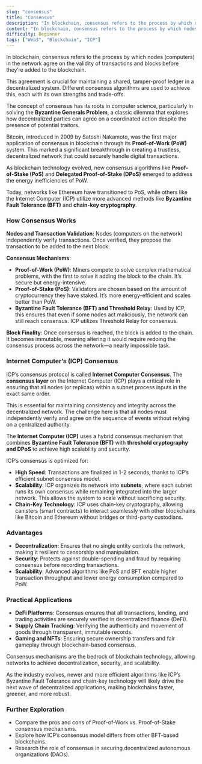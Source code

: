 ```yaml
---
slug: "consensus"
title: "Consensus"
description: "In blockchain, consensus refers to the process by which nodes (computers) in the network agree on the validity of transactions and blocks before they’re added to the blockchain."
content: "In blockchain, consensus refers to the process by which nodes (computers) in the network agree on the validity of transactions and blocks before they’re added to the blockchain."
difficulty: Beginner
tags: ["Web3", "Blockchain", "ICP"]
---
```


In blockchain, consensus refers to the process by which nodes (computers) in the network agree on the validity of transactions and blocks before they’re added to the blockchain.

This agreement is crucial for maintaining a shared, tamper-proof ledger in a decentralized system. Different consensus algorithms are used to achieve this, each with its own strengths and trade-offs.

The concept of consensus has its roots in computer science, particularly in solving the **Byzantine Generals Problem**, a classic dilemma that explores how decentralized parties can agree on a coordinated action despite the presence of potential traitors.

Bitcoin, introduced in 2009 by Satoshi Nakamoto, was the first major application of consensus in blockchain through its **Proof-of-Work (PoW)** system. This marked a significant breakthrough in creating a trustless, decentralized network that could securely handle digital transactions.

As blockchain technology evolved, new consensus algorithms like **Proof-of-Stake (PoS)** and **Delegated Proof-of-Stake (DPoS)** emerged to address the energy inefficiencies of PoW.

Today, networks like Ethereum have transitioned to PoS, while others like the Internet Computer (ICP) utilize more advanced methods like **Byzantine Fault Tolerance (BFT)** and **chain-key cryptography**.

### How Consensus Works

**Nodes and Transaction Validation**: Nodes (computers on the network) independently verify transactions. Once verified, they propose the transaction to be added to the next block.

**Consensus Mechanisms**:

- **Proof-of-Work (PoW)**: Miners compete to solve complex mathematical problems, with the first to solve it adding the block to the chain. It’s secure but energy-intensive.
- **Proof-of-Stake (PoS)**: Validators are chosen based on the amount of cryptocurrency they have staked. It’s more energy-efficient and scales better than PoW.
- **Byzantine Fault Tolerance (BFT) and Threshold Relay**: Used by ICP, this ensures that even if some nodes act maliciously, the network can still reach consensus. ICP utilizes Threshold Relay for consensus.

**Block Finality**: Once consensus is reached, the block is added to the chain. It becomes immutable, meaning altering it would require redoing the consensus process across the network—a nearly impossible task.

### Internet Computer’s (ICP) Consensus

ICP’s consensus protocol is called **Internet Computer Consensus**. The **consensus layer** on the Internet Computer (ICP) plays a critical role in ensuring that all nodes (or replicas) within a subnet process inputs in the exact same order.

This is essential for maintaining consistency and integrity across the decentralized network. The challenge here is that all nodes must independently verify and agree on the sequence of events without relying on a centralized authority.

The **Internet Computer (ICP)** uses a hybrid consensus mechanism that combines **Byzantine Fault Tolerance (BFT)** with **threshold cryptography and DPoS** to achieve high scalability and security.

ICP’s consensus is optimized for:

- **High Speed**: Transactions are finalized in 1-2 seconds, thanks to ICP’s efficient subnet consensus model.
- **Scalability**: ICP organizes its network into **subnets**, where each subnet runs its own consensus while remaining integrated into the larger network. This allows the system to scale without sacrificing security.
- **Chain-Key Technology**: ICP uses chain-key cryptography, allowing canisters (smart contracts) to interact seamlessly with other blockchains like Bitcoin and Ethereum without bridges or third-party custodians.

### Advantages

- **Decentralization**: Ensures that no single entity controls the network, making it resilient to censorship and manipulation.
- **Security**: Protects against double-spending and fraud by requiring consensus before recording transactions.
- **Scalability**: Advanced algorithms like PoS and BFT enable higher transaction throughput and lower energy consumption compared to PoW.

### Practical Applications

- **DeFi Platforms**: Consensus ensures that all transactions, lending, and trading activities are securely verified in decentralized finance (DeFi).
- **Supply Chain Tracking**: Verifying the authenticity and movement of goods through transparent, immutable records.
- **Gaming and NFTs**: Ensuring secure ownership transfers and fair gameplay through blockchain-based consensus.

Consensus mechanisms are the bedrock of blockchain technology, allowing networks to achieve decentralization, security, and scalability.

As the industry evolves, newer and more efficient algorithms like ICP’s Byzantine Fault Tolerance and chain-key technology will likely drive the next wave of decentralized applications, making blockchains faster, greener, and more robust.

### Further Exploration

- Compare the pros and cons of Proof-of-Work vs. Proof-of-Stake consensus mechanisms.
- Explore how ICP’s consensus model differs from other BFT-based blockchains.
- Research the role of consensus in securing decentralized autonomous organizations (DAOs).
